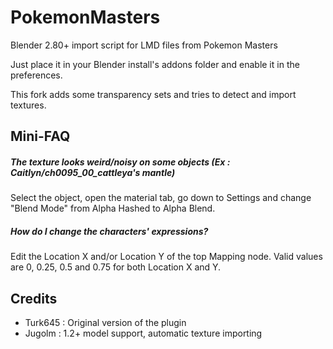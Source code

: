 # PokemonMasters
Blender 2.80+ import script for LMD files from Pokemon Masters

Just place it in your Blender install's addons folder and enable it in the preferences.

This fork adds some transparency sets and tries to detect and import textures.


## Mini-FAQ

##### The texture looks weird/noisy on some objects (Ex : Caitlyn/ch0095_00_cattleya's mantle)
Select the object, open the material tab, go down to Settings and change "Blend Mode" from Alpha Hashed to Alpha Blend.

##### How do I change the characters' expressions?
Edit the Location X and/or Location Y of the top Mapping node.
Valid values are 0, 0.25, 0.5 and 0.75 for both Location X and Y.


## Credits
- Turk645 : Original version of the plugin
- Jugolm : 1.2+ model support, automatic texture importing
